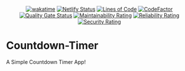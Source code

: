 <div align="center">

  [![wakatime](https://wakatime.com/badge/github/Amir-Pourhadi/Countdown-Timer.svg)](https://wakatime.com/badge/github/Amir-Pourhadi/Countdown-Timer)
  [![Netlify Status](https://api.netlify.com/api/v1/badges/532e0c9a-af54-40cb-b005-c46c15b9cfbb/deploy-status)](https://app.netlify.com/sites/amir-countdown-timer/deploys)
  [![Lines of Code](https://sonarcloud.io/api/project_badges/measure?project=Amir-Pourhadi_Countdown-Timer&metric=ncloc)](https://sonarcloud.io/dashboard?id=Amir-Pourhadi_Countdown-Timer)
  [![CodeFactor](https://www.codefactor.io/repository/github/amir-pourhadi/countdown-timer/badge)](https://www.codefactor.io/repository/github/amir-pourhadi/countdown-timer)  
  [![Quality Gate Status](https://sonarcloud.io/api/project_badges/measure?project=Amir-Pourhadi_Countdown-Timer&metric=alert_status)](https://sonarcloud.io/dashboard?id=Amir-Pourhadi_Countdown-Timer)
  [![Maintainability Rating](https://sonarcloud.io/api/project_badges/measure?project=Amir-Pourhadi_Countdown-Timer&metric=sqale_rating)](https://sonarcloud.io/dashboard?id=Amir-Pourhadi_Countdown-Timer)
  [![Reliability Rating](https://sonarcloud.io/api/project_badges/measure?project=Amir-Pourhadi_Countdown-Timer&metric=reliability_rating)](https://sonarcloud.io/dashboard?id=Amir-Pourhadi_Countdown-Timer)
  [![Security Rating](https://sonarcloud.io/api/project_badges/measure?project=Amir-Pourhadi_Countdown-Timer&metric=security_rating)](https://sonarcloud.io/dashboard?id=Amir-Pourhadi_Countdown-Timer)
</div>

# Countdown-Timer
A Simple Countdown Timer App!
